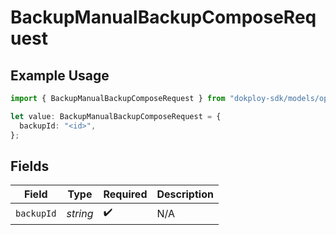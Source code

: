 # BackupManualBackupComposeRequest

## Example Usage

```typescript
import { BackupManualBackupComposeRequest } from "dokploy-sdk/models/operations";

let value: BackupManualBackupComposeRequest = {
  backupId: "<id>",
};
```

## Fields

| Field              | Type               | Required           | Description        |
| ------------------ | ------------------ | ------------------ | ------------------ |
| `backupId`         | *string*           | :heavy_check_mark: | N/A                |